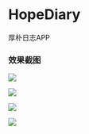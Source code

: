 # HopeDiary
厚朴日志APP

### 效果截图
![](http://oiwpmp4ni.bkt.clouddn.com/Screenshot_2017-11-01-15-31-31-754_io.dcloud.H5AD.png)

![](http://oiwpmp4ni.bkt.clouddn.com/Screenshot_2017-11-01-15-31-51-736_io.dcloud.H5AD.png)

![](http://oiwpmp4ni.bkt.clouddn.com/Screenshot_2017-11-01-15-32-01-306_io.dcloud.H5AD.png)

![](http://oiwpmp4ni.bkt.clouddn.com/Screenshot_2017-11-01-15-32-04-674_io.dcloud.H5AD.png)